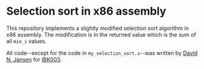 Selection sort in x86 assembly
==============================

This repository implements a slightly modified selection sort algorithm in x86 assembly. The modification is in the returned value which is the sum of all `min_i` values.

All code--except for the code in `my_selection_sort.s`--was written by [David N. Jansen](http://www.cs.ru.nl/D.Jansen/) for [IBK003](http://www.studiegids.science.ru.nl/2012/science/course/28162/).
